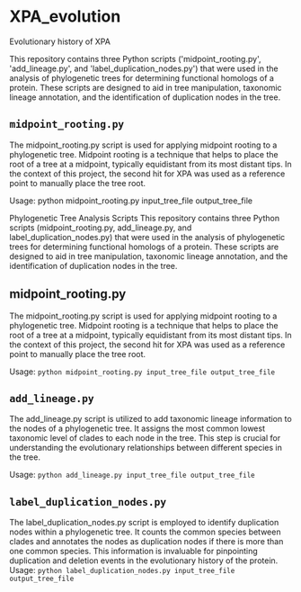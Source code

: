 # XPA_evolution

Evolutionary history of XPA

This repository contains three Python scripts ('midpoint_rooting.py', 'add_lineage.py', and 'label_duplication_nodes.py') that were used in the analysis of phylogenetic trees for determining functional homologs of a protein. These scripts are designed to aid in tree manipulation, taxonomic lineage annotation, and the identification of duplication nodes in the tree.

## `midpoint_rooting.py`
The midpoint_rooting.py script is used for applying midpoint rooting to a phylogenetic tree. Midpoint rooting is a technique that helps to place the root of a tree at a midpoint, typically equidistant from its most distant tips. In the context of this project, the second hit for XPA was used as a reference point to manually place the tree root.

Usage:
python midpoint_rooting.py input_tree_file output_tree_file


Phylogenetic Tree Analysis Scripts
This repository contains three Python scripts (midpoint_rooting.py, add_lineage.py, and label_duplication_nodes.py) that were used in the analysis of phylogenetic trees for determining functional homologs of a protein. These scripts are designed to aid in tree manipulation, taxonomic lineage annotation, and the identification of duplication nodes in the tree.

## midpoint_rooting.py
The midpoint_rooting.py script is used for applying midpoint rooting to a phylogenetic tree. Midpoint rooting is a technique that helps to place the root of a tree at a midpoint, typically equidistant from its most distant tips. In the context of this project, the second hit for XPA was used as a reference point to manually place the tree root.

Usage:
```python midpoint_rooting.py input_tree_file output_tree_file```

## `add_lineage.py`
The add_lineage.py script is utilized to add taxonomic lineage information to the nodes of a phylogenetic tree. It assigns the most common lowest taxonomic level of clades to each node in the tree. This step is crucial for understanding the evolutionary relationships between different species in the tree.

Usage:
```python add_lineage.py input_tree_file output_tree_file```

## `label_duplication_nodes.py`
The label_duplication_nodes.py script is employed to identify duplication nodes within a phylogenetic tree. It counts the common species between clades and annotates the nodes as duplication nodes if there is more than one common species. This information is invaluable for pinpointing duplication and deletion events in the evolutionary history of the protein.
Usage:
```python label_duplication_nodes.py input_tree_file output_tree_file```
